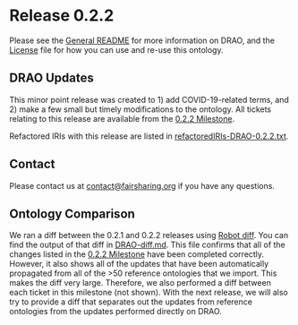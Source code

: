 # Release 0.2.2

Please see the [General README](https://github.com/FAIRsharing/domain-ontology/blob/master/README.md) for
more information on DRAO, and the [License](https://github.com/FAIRsharing/domain-ontology/blob/master/LICENSE.md) file
for how you can use and re-use this ontology.

## DRAO Updates

This minor point release was created to 1) add COVID-19-related terms, and 2) make a few small but timely modifications to the ontology. All tickets relating to this release are available from the [0.2.2 Milestone](https://github.com/FAIRsharing/domain-ontology/milestone/3).

Refactored IRIs with this release are listed in [refactoredIRIs-DRAO-0.2.2.txt](https://github.com/FAIRsharing/domain-ontology/blob/master/releases/0.2.2/refactoredIRIs-DRAO-0.2.2.txt).

## Contact

Please contact us at contact@fairsharing.org if you have any questions.

## Ontology Comparison

We ran a diff between the 0.2.1 and 0.2.2 releases using [Robot diff](http://robot.obolibrary.org/diff). You can find the output of that diff in [DRAO-diff.md](https://github.com/FAIRsharing/domain-ontology/blob/master/releases/0.2.2/DRAO-diff.md). This file confirms that all of the changes listed in the [0.2.2 Milestone](https://github.com/FAIRsharing/domain-ontology/milestone/3) have been completed correctly. However, it also shows all of the updates that have been automatically propagated from all of the >50 reference ontologies that we import. This makes the diff very large. Therefore, we also performed a diff between each ticket in this milestone (not shown). With the next release, we will also try to provide a diff that separates out the updates from reference ontologies from the updates performed directly on DRAO.
